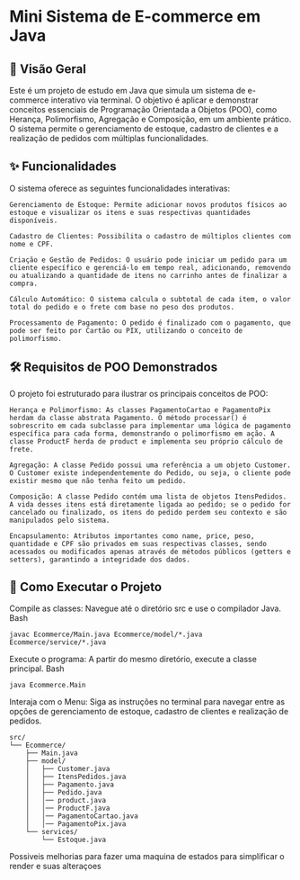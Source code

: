 # Mini Sistema de E-commerce em Java

## 📜 Visão Geral

Este é um projeto de estudo em Java que simula um sistema de e-commerce interativo via terminal. O objetivo é aplicar e demonstrar conceitos essenciais de Programação Orientada a Objetos (POO), como Herança, Polimorfismo, Agregação e Composição, em um ambiente prático. O sistema permite o gerenciamento de estoque, cadastro de clientes e a realização de pedidos com múltiplas funcionalidades.

## ✨ Funcionalidades

O sistema oferece as seguintes funcionalidades interativas:

    Gerenciamento de Estoque: Permite adicionar novos produtos físicos ao estoque e visualizar os itens e suas respectivas quantidades disponíveis.

    Cadastro de Clientes: Possibilita o cadastro de múltiplos clientes com nome e CPF.

    Criação e Gestão de Pedidos: O usuário pode iniciar um pedido para um cliente específico e gerenciá-lo em tempo real, adicionando, removendo ou atualizando a quantidade de itens no carrinho antes de finalizar a compra.

    Cálculo Automático: O sistema calcula o subtotal de cada item, o valor total do pedido e o frete com base no peso dos produtos.

    Processamento de Pagamento: O pedido é finalizado com o pagamento, que pode ser feito por Cartão ou PIX, utilizando o conceito de polimorfismo.

## 🛠️ Requisitos de POO Demonstrados

O projeto foi estruturado para ilustrar os principais conceitos de POO:

    Herança e Polimorfismo: As classes PagamentoCartao e PagamentoPix herdam da classe abstrata Pagamento. O método processar() é sobrescrito em cada subclasse para implementar uma lógica de pagamento específica para cada forma, demonstrando o polimorfismo em ação. A classe ProductF herda de product e implementa seu próprio cálculo de frete.

    Agregação: A classe Pedido possui uma referência a um objeto Customer. O Customer existe independentemente do Pedido, ou seja, o cliente pode existir mesmo que não tenha feito um pedido.

    Composição: A classe Pedido contém uma lista de objetos ItensPedidos. A vida desses itens está diretamente ligada ao pedido; se o pedido for cancelado ou finalizado, os itens do pedido perdem seu contexto e são manipulados pelo sistema.

    Encapsulamento: Atributos importantes como name, price, peso, quantidade e CPF são privados em suas respectivas classes, sendo acessados ou modificados apenas através de métodos públicos (getters e setters), garantindo a integridade dos dados.

## 🚀 Como Executar o Projeto

Compile as classes: Navegue até o diretório src e use o compilador Java.
Bash

    javac Ecommerce/Main.java Ecommerce/model/*.java Ecommerce/service/*.java

Execute o programa: A partir do mesmo diretório, execute a classe principal.
Bash

    java Ecommerce.Main

Interaja com o Menu: Siga as instruções no terminal para navegar entre as opções de gerenciamento de estoque, cadastro de clientes e realização de pedidos.


    src/
    └── Ecommerce/
        ├── Main.java
        ├── model/
        │   ├── Customer.java
        │   ├── ItensPedidos.java
        │   ├── Pagamento.java
        │   ├── Pedido.java
        │   │── product.java
        │   │── ProductF.java
        │   │── PagamentoCartao.java
        │   │── PagamentoPix.java
        └── services/
            └── Estoque.java

Possiveis melhorias para fazer uma maquina de estados para simplificar o render e suas alteraçoes